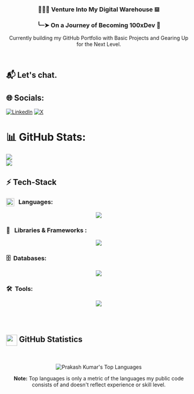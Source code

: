 <h3 align="center">👨🏻‍💻 Venture Into My Digital Warehouse 𝌏</h3>

<h3 align="center"> 
  ╰┈➤ On a Journey of Becoming 100xDev 🚀
</h3>
<p align="center">
  Currently building my GitHub Portfolio with Basic Projects and Gearing Up for the Next Level.
</p>
<br/>

## 📬 Let's chat.

## 🌐 Socials:
[![LinkedIn](https://img.shields.io/badge/LinkedIn-%230077B5.svg?logo=linkedin&logoColor=white)](https://linkedin.com/in/https://www.linkedin.com/in/urprakashgupta/) [![X](https://img.shields.io/badge/X-black.svg?logo=X&logoColor=white)](https://x.com/https://x.com/urprakashgupta) 

# 📊 GitHub Stats:
![](https://github-readme-stats.vercel.app/api?username=urprakashgupta&theme=tokyonight&hide_border=false&include_all_commits=false&count_private=false)<br/>
![](https://github-readme-streak-stats.herokuapp.com/?user=urprakashgupta&theme=tokyonight&hide_border=false)<br/>

<!-- Technologies that I'm working with -->

## ⚡️ Tech-Stack

### <img src = "https://media2.giphy.com/media/QssGEmpkyEOhBCb7e1/giphy.gif?cid=ecf05e47a0n3gi1bfqntqmob8g9aid1oyj2wr3ds3mg700bl&rid=giphy.gif" width = 22px align="top"/> &nbsp;&nbsp;Languages:

<div align="center">

<p align="center">
  <img src="https://skillicons.dev/icons?i=html,css,javascript,typescript&theme=dark" />
</p>
</div>

### 🧩 &nbsp;&nbsp;Libraries & Frameworks :

<p align="center">
  <img src="https://skillicons.dev/icons?i=tailwind,react,nodejs,express&theme=dark" />
</p>


### 🗄️ &nbsp;Databases:

<p align="center">
  <img src="https://skillicons.dev/icons?i=mongo,mysql,postgres&theme=dark" />
</p>

### 🛠️ &nbsp;Tools:

<p align="center">
  <img src="https://skillicons.dev/icons?i=git,github,vscode,bash&theme=dark" />
</p>

<br/><br/>


<!-- GitHub Stats -->

## <img src="https://media.giphy.com/media/iY8CRBdQXODJSCERIr/giphy.gif" width="30" height="30" align="top"> GitHub Statistics

<br/>
<p align="center">
  <img alt="Prakash Kumar's Top Languages" src="https://github-readme-stats.vercel.app/api/top-langs/?username=urprakashgupta&langs_count=8&count_private=true&layout=compact&theme=vision-friendly-dark&hide_border=true&bg_color=0D1117"/>
<p/>

<p align="center">
  <b>Note:</b> Top languages is only a metric of the languages my public code consists of and doesn't reflect experience or skill level.
</p>

<br/>
